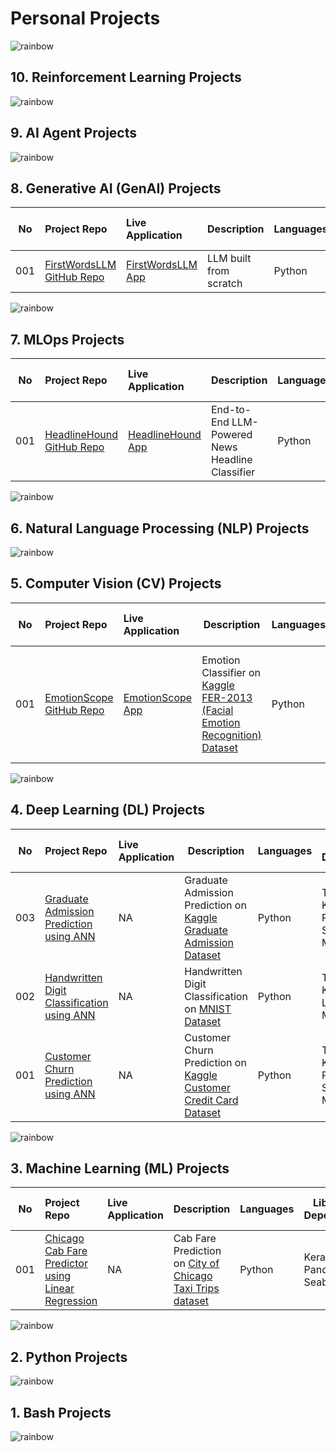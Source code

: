 # Personal Projects

![rainbow](https://github.com/ancilcleetus/My-Learning-Journey/assets/25684256/839c3524-2a1d-4779-85a0-83c562e1e5e5)

## 10. Reinforcement Learning Projects

![rainbow](https://github.com/ancilcleetus/My-Learning-Journey/assets/25684256/839c3524-2a1d-4779-85a0-83c562e1e5e5)

## 9. AI Agent Projects

![rainbow](https://github.com/ancilcleetus/My-Learning-Journey/assets/25684256/839c3524-2a1d-4779-85a0-83c562e1e5e5)

## 8. Generative AI (GenAI) Projects

| No | Project Repo | Live Application | Description | Languages | Libraries & Dependencies | Databases & Cloud Hosting | Tools & Platforms | Done | Comments | 
| -- | :----------- | :--------------- | ----------- | --------- | ------------------------ | ------------------------- | ----------------- | ---- | :------- | 
| 001 | [FirstWordsLLM GitHub Repo](https://github.com/ancilcleetus/My-Learning-Journey/blob/main/Generative-AI/02-GenAI-Projects/GenAI_Project_01_FirstWordsLLM) | [FirstWordsLLM App](https://huggingface.co/spaces/ancilcleetus/GenAI_Project_01_FirstWordsLLM) | LLM built from scratch | Python | To be added | To be added | Google Colab, Git | ⬜ | Version 0.1 In Progress |

![rainbow](https://github.com/ancilcleetus/My-Learning-Journey/assets/25684256/839c3524-2a1d-4779-85a0-83c562e1e5e5)

## 7. MLOps Projects

| No | Project Repo | Live Application | Description | Languages | Libraries & Dependencies | Databases & Cloud Hosting | Tools & Platforms | Done | Comments | 
| -- | :----------- | :--------------- | ----------- | --------- | ------------------------ | ------------------------- | ----------------- | ---- | :------- | 
| 001 | [HeadlineHound GitHub Repo](https://github.com/ancilcleetus/My-Learning-Journey/blob/main/MLOps/03-MLOps-Projects/MLOps_Project_01_HeadlineHound) | [HeadlineHound App](https://huggingface.co/spaces/ancilcleetus/MLOps_Project_01_HeadlineHound) | End-to-End LLM-Powered News Headline Classifier | Python | To be added | To be added | Google Colab, Git | ⬜ | Version 0.1 In Progress |

![rainbow](https://github.com/ancilcleetus/My-Learning-Journey/assets/25684256/839c3524-2a1d-4779-85a0-83c562e1e5e5)

## 6. Natural Language Processing (NLP) Projects

![rainbow](https://github.com/ancilcleetus/My-Learning-Journey/assets/25684256/839c3524-2a1d-4779-85a0-83c562e1e5e5)

## 5. Computer Vision (CV) Projects

| No | Project Repo | Live Application | Description | Languages | Libraries & Dependencies | Databases & Cloud Hosting | Tools & Platforms | Done | Comments | 
| -- | :----------- | :--------------- | ----------- | --------- | ------------------------ | ------------------------- | ----------------- | ---- | :------- | 
| 001 | [EmotionScope GitHub Repo](https://github.com/ancilcleetus/My-Learning-Journey/blob/main/Computer-Vision/02-Computer-Vision-Projects/CV_Project_01_EmotionScope) | [EmotionScope App](https://huggingface.co/spaces/ancilcleetus/CV_Project_01_EmotionScope) | Emotion Classifier on [Kaggle FER-2013 (Facial Emotion Recognition) Dataset](https://www.kaggle.com/datasets/msambare/fer2013) | Python | TensorFlow, Keras, NumPy, Pandas, Scikit-Learn, OpenCV, Matplotlib, VGG16, ResNet50, Taipy, Gradio | Hugging Face, Render | Google Colab, Git | ✅ | Version 0.1 Completed |

![rainbow](https://github.com/ancilcleetus/My-Learning-Journey/assets/25684256/839c3524-2a1d-4779-85a0-83c562e1e5e5)

## 4. Deep Learning (DL) Projects

| No | Project Repo | Live Application | Description | Languages | Libraries & Dependencies | Databases & Cloud Hosting | Tools & Platforms | Done | Comments | 
| -- | :----------- | :--------------- | ----------- | --------- | ------------------------ | ------------------------- | ----------------- | ---- | :------- | 
| 003 | [Graduate Admission Prediction using ANN](https://nbviewer.org/github/ancilcleetus/My-Learning-Journey/blob/main/Deep-Learning/02-Deep-Learning-Projects/DL_Project_03_Graduate_Admission_Prediction_using_ANN.ipynb) | NA | Graduate Admission Prediction on [Kaggle Graduate Admission Dataset](https://www.kaggle.com/datasets/mohansacharya/graduate-admissions) | Python | TensorFlow, Keras, NumPy, Pandas, Scikit-Learn, Matplotlib | NA | Google Colab, Git | ✅ | Version 0.1 Completed |
| 002 | [Handwritten Digit Classification using ANN](https://nbviewer.org/github/ancilcleetus/My-Learning-Journey/blob/main/Deep-Learning/02-Deep-Learning-Projects/DL_Project_02_Handwritten_Digit_Classification_using_ANN.ipynb) | NA | Handwritten Digit Classification on [MNIST Dataset](https://yann.lecun.com/exdb/mnist/) | Python | TensorFlow, Keras, Scikit-Learn, Matplotlib | NA | Google Colab, Git | ✅ | Version 0.1 Completed |
| 001 | [Customer Churn Prediction using ANN](https://nbviewer.org/github/ancilcleetus/My-Learning-Journey/blob/main/Deep-Learning/02-Deep-Learning-Projects/DL_Project_01_Customer_Churn_Prediction_using_ANN.ipynb) | NA | Customer Churn Prediction on [Kaggle Customer Credit Card Dataset](https://www.kaggle.com/datasets/rjmanoj/credit-card-customer-churn-prediction) | Python | TensorFlow, Keras, NumPy, Pandas, Scikit-Learn, Matplotlib | NA | Google Colab, Git | ✅ | Version 0.1 Completed |

![rainbow](https://github.com/ancilcleetus/My-Learning-Journey/assets/25684256/839c3524-2a1d-4779-85a0-83c562e1e5e5)

## 3. Machine Learning (ML) Projects

| No | Project Repo | Live Application | Description | Languages | Libraries & Dependencies | Databases & Cloud Hosting | Tools & Platforms | Done | Comments | 
| -- | :----------- | :--------------- | ----------- | --------- | ------------------------ | ------------------------- | ----------------- | ---- | :------- | 
| 001 | [Chicago Cab Fare Predictor using Linear Regression](https://nbviewer.org/github/ancilcleetus/My-Learning-Journey/blob/main/Machine-Learning/02-Machine-Learning-Projects/ML_Project_01_Chicago_Cab_Fare_Predictor/ML_Project_01_Chicago_Cab_Fare_Predictor.ipynb) | NA | Cab Fare Prediction on [City of Chicago Taxi Trips dataset](https://data.cityofchicago.org/Transportation/Taxi-Trips/wrvz-psew) | Python | Keras, NumPy, Pandas, Plotly, Seaborn | NA | Google Colab, Git | ✅ | Version 0.1 Completed |

![rainbow](https://github.com/ancilcleetus/My-Learning-Journey/assets/25684256/839c3524-2a1d-4779-85a0-83c562e1e5e5)

## 2. Python Projects

![rainbow](https://github.com/ancilcleetus/My-Learning-Journey/assets/25684256/839c3524-2a1d-4779-85a0-83c562e1e5e5)

## 1. Bash Projects

![rainbow](https://github.com/ancilcleetus/My-Learning-Journey/assets/25684256/839c3524-2a1d-4779-85a0-83c562e1e5e5)

